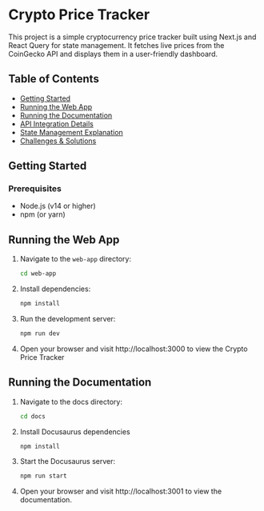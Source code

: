 # Crypto Price Tracker

This project is a simple cryptocurrency price tracker built using Next.js and React Query for state management. It fetches live prices from the CoinGecko API and displays them in a user-friendly dashboard.

## Table of Contents

- [Getting Started](#getting-started)
- [Running the Web App](#running-the-web-app)
- [Running the Documentation](#running-the-documentation)
- [API Integration Details](#api-integration-details)
- [State Management Explanation](#state-management-explanation)
- [Challenges & Solutions](#challenges--solutions)

## Getting Started

### Prerequisites

- Node.js (v14 or higher)
- npm (or yarn)

## Running the Web App

1. Navigate to the `web-app` directory:
   ```bash
   cd web-app
2. Install dependencies:
   ```bash
   npm install
3. Run the development server:
   ```bash
   npm run dev

4. Open your browser and visit http://localhost:3000 to view the Crypto Price Tracker

## Running the Documentation

1. Navigate to the docs directory:
   ```bash
   cd docs
2. Install Docusaurus dependencies
   ```bash
   npm install
3. Start the Docusaurus server:
   ```bash
   npm run start

4. Open your browser and visit http://localhost:3001 to view the documentation.
